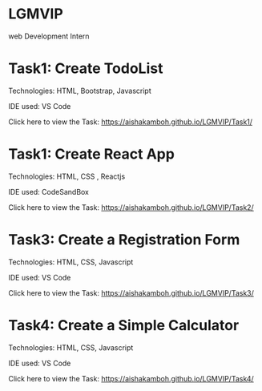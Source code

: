 # LGMVIP

web Development Intern

# Task1: Create TodoList

Technologies: HTML, Bootstrap, Javascript

IDE used: VS Code

Click here to view the Task: https://aishakamboh.github.io/LGMVIP/Task1/


# Task1: Create React App

Technologies: HTML, CSS , Reactjs

IDE used: CodeSandBox

Click here to view the Task: https://aishakamboh.github.io/LGMVIP/Task2/


# Task3: Create a Registration Form

Technologies: HTML, CSS, Javascript

IDE used: VS Code

Click here to view the Task: https://aishakamboh.github.io/LGMVIP/Task3/


# Task4: Create a Simple Calculator

Technologies: HTML, CSS, Javascript

IDE used: VS Code

Click here to view the Task: https://aishakamboh.github.io/LGMVIP/Task4/
